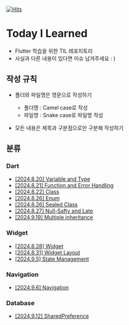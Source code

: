 [![Hits](https://hits.seeyoufarm.com/api/count/incr/badge.svg?url=https%3A%2F%2Fgithub.com%2F9oHigh%2Fusket.Flutter-TIL&count_bg=%2379C83D&title_bg=%23555555&icon=&icon_color=%23E7E7E7&title=hits&edge_flat=false)](https://hits.seeyoufarm.com)
# Today I Learned
* Flutter 학습을 위한 TIL 레포지토리
* 사실과 다른 내용이 있다면 이슈 남겨주세요 : )

## 작성 규칙
* 폴더와 파일명은 영문으로 작성하기
  * 폴더명 : Camel case로 작성
  * 파일명 : Snake case로 파일명 작성

* 모든 내용은 제목과 구분점으로만 구분해 작성하기

## 분류

### Dart
* [[2024.8.20] Variable and Type](https://github.com/9oHigh/usket.Flutter-TIL/blob/main/dart/variable_and_type.md)
* [[2024.8.21] Function and Error Handling](https://github.com/9oHigh/usket.Flutter-TIL/blob/main/dart/function_and_error_handling.md)
* [[2024.8.22] Class](https://github.com/9oHigh/usket.Flutter-TIL/blob/main/dart/class.md)
* [[2024.8.26] Enum](https://github.com/9oHigh/usket.Flutter-TIL/blob/main/dart/enum.md)
* [[2024.8.26] Sealed Class](https://github.com/9oHigh/usket.Flutter-TIL/blob/main/dart/enum.md)
* [[2024.8.27] Null-Safty and Late](https://github.com/9oHigh/usket.Flutter-TIL/blob/main/dart/null_safety_and_late.md)
* [[2024.9.19] Multiple inheritance](https://github.com/9oHigh/usket.Flutter-TIL/blob/main/dart/multiple_inheritance.md)

### Widget
* [[2024.8.28] Widget](https://github.com/9oHigh/usket.Flutter-TIL/blob/main/widget/widget.md)
* [[2024.8.31] Widget Layout](https://github.com/9oHigh/usket.Flutter-TIL/blob/main/widget/widget_layout.md)
* [[2024.9.5] State Management](https://github.com/9oHigh/usket.Flutter-TIL/blob/main/widget/state_management.md)

### Navigation
* [[2024.9.6] Navigation](https://github.com/9oHigh/usket.Flutter-TIL/blob/main/navigation/navigation.md)

### Database
* [[2024.9.12] SharedPreference](https://github.com/9oHigh/usket.Flutter-TIL/blob/main/database/shared_preferences.md)